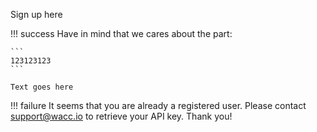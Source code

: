 <style>
.success, .failure, .api-button {
	display: none;
}
.show {
	display: block;
}

</style>


Sign up here


<div class="g-recaptcha" data-sitekey="6LeTWQ4aAAAAAL-8maK0CD5qlBJdmiO8jWFJPLh1" data-callback="test"></div>

<div class="api-button">
	<a href="#" class="md-button md-button--primary">Get API key</a>
</div>

!!! success
    Have in mind that we cares about the part:

    ```
    123123123
    ```

    Text goes here
    
!!! failure
    It seems that you are already a registered user. Please contact support@wacc.io to retrieve your API key. Thank you!



<script>
  let recaptcha=""
  function test() {
    recaptcha=grecaptcha.getResponse()
document.getElementsByClassName("api-button")[0].classList.add("show")
	document.getElementsByClassName("success")[0].classList.add("show")
  console.log(recaptcha)
  fetch('https://new.pax1a.usw1.kubesail.org/get', {
	method: 'POST',
	body: JSON.stringify({
		captcha: recaptcha
	}),
	headers: {
		'Content-type': 'application/json; charset=UTF-8'
	}
	}).then(function (response) {
		if (response.ok) {
			return response.json();
		}
		return Promise.reject(response);
		}).then(function (data) {
		document.getElementsByTagName("code")[0].innerHTML=data.api_key
		console.log(data);
		}).catch(function (error) {
		console.warn('Something went wrong.', error);
	});
  }
</script>
